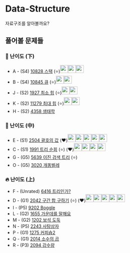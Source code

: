 # Data-Structure
자료구조를 알아볼까요?
## 풀어볼 문제들

### :watermelon: 난이도 (下)
+ A - (S4) [10828 스택](https://www.acmicpc.net/problem/10828) (:star:)[<img src = "https://github.com/sulogc.png" width="25" height="25">](./Code/10828/10828_L.py)[<img src = "https://github.com/wocjs.png" width="25" height="25">](./Code/10828/10828_H.py)[<img src = "https://github.com/Haaarimmm.png" width="25" height="25">](./Code/10828/10828_K.py)
+ B - (S4) [10845 큐](https://www.acmicpc.net/problem/10845) (:star:)[<img src = "https://github.com/sulogc.png" width="25" height="25">](./Code/10845/10845_L.py)[<img src = "https://github.com/wocjs.png" width="25" height="25">](./Code/10845/10845_H.py)
+ J - (S2) [1927 최소 힙](https://www.acmicpc.net/problem/1927)  (:star:)[<img src = "https://github.com/sulogc.png" width="25" height="25">](./Code/1927/1927_L.py)[<img src = "https://github.com/wocjs.png" width="25" height="25">](./Code/1927/1927_H.py)
+ K - (S2) [11279 최대 힙](https://www.acmicpc.net/problem/11279)  (:star:)[<img src = "https://github.com/sulogc.png" width="25" height="25">](./Code/11279/11279_L.py)[<img src = "https://github.com/wocjs.png" width="25" height="25">](./Code/11279/11279_H.py)
+ H - (S2) [4358 생태학](https://www.acmicpc.net/problem/4358) 


### :evergreen_tree: 난이도 (中)
+ E - (S1) [2504 괄호의 값](https://www.acmicpc.net/problem/2504) (:heart:)[<img src = "https://github.com/wocjs.png" width="25" height="25">](./Code/2504/2504_H.py)[<img src = "https://github.com/sulogc.png" width="25" height="25">](./Code/2504/2504_L.py)[<img src = "https://github.com/Frog-Slayer.png" width="25" height="25">](./Code/2504/2504_P.cpp)[<img src = "https://github.com/Haaarimmm.png" width="25" height="25">](./Code/2504/2504_K.py)[<img src = "https://github.com/suchshin.png" width="25" height="25">](./Code/2504/2504_S.py)
+ C - (S1) [1991 트리 순회](https://www.acmicpc.net/problem/1991) (:star:) (:heart:)[<img src = "https://github.com/wocjs.png" width="25" height="25">](./Code/1991/1991_H.py)[<img src = "https://github.com/sulogc.png" width="25" height="25">](./Code/1991/1991_L.py)[<img src = "https://github.com/Frog-Slayer.png" width="25" height="25">](./Code/1991/1991_P.cpp)[<img src = "https://github.com/Haaarimmm.png" width="25" height="25">](./Code/1991/1991_K.py)
+ G - (G5) [5639 이진 검색 트리](https://www.acmicpc.net/problem/5639) (:star:)
+ O - (G5) [3020 개똥벌레](https://www.acmicpc.net/problem/3020)

### :fire: 난이도 (上)
+ F - (Unrated) [6416 트리인가?](https://www.acmicpc.net/problem/6416) 
+ D - (G1) [2042 구간 합 구하기](https://www.acmicpc.net/problem/2042)  (:star:) (:heart:)[<img src = "https://github.com/suchshin.png" width="25" height="25">](./Code/2042/2042_S.py)[<img src = "https://github.com/Frog-Slayer.png" width="25" height="25">](./Code/2042/2042_P.cpp)[<img src = "https://github.com/wocjs.png" width="25" height="25">](./Code/2042/2042_H.py)[<img src = "https://github.com/sulogc.png" width="25" height="25">](./Code/2042/2042_L.py)[<img src = "https://github.com/Haaarimmm.png" width="25" height="25">](./Code/2042/2042_K.py)
+ I - (P5) [9202 Boggle](https://www.acmicpc.net/problem/9202)
+ L - (G2) [1655 가운데를 말해요](https://www.acmicpc.net/problem/1655)
+ M - (G2) [1202 보석 도둑](https://www.acmicpc.net/problem/1202)
+ N - (P5) [2243 사탕상자](https://www.acmicpc.net/problem/2243)
+ P - (G1) [1275 커피숍2](https://www.acmicpc.net/problem/1275)
+ Q - (G1) [2014 소수의 곱](https://www.acmicpc.net/problem/2014)
+ R - (P3) [2094 강수량](https://www.acmicpc.net/problem/2094)







